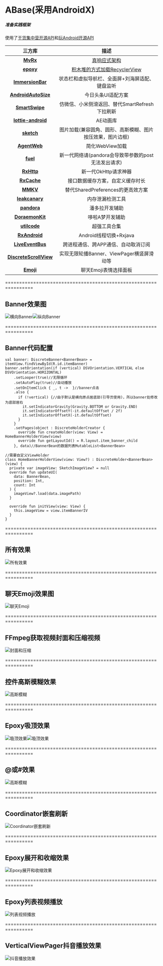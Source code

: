 # ABase(采用AndroidX)
##### 准备实践框架
使用了[干货集中营开源API](http://gank.io/api)和[玩Android开源API](https://www.wanandroid.com/blog/show/2)
  
三方库|描述
:-:|:-:
**[MvRx](https://github.com/airbnb/MvRx)**|[真响应式架构](https://www.jianshu.com/p/53240a44ec49)
**[epoxy](https://github.com/airbnb/epoxy)**|[积木堆的方式加载RecyclerView](https://www.jianshu.com/p/d62ade6077c9)
**[ImmersionBar](https://github.com/gyf-dev/ImmersionBar)**|状态栏和虚拟导航栏、全面屏+刘海屏适配、键盘监听
**[AndroidAutoSize](https://github.com/JessYanCoding/AndroidAutoSize)**|今日头条UI适配方案
**[SmartSwipe](https://qibilly.com/SmartSwipe-tutorial/)**|仿微信、小米侧滑返回、替代SmartRefresh下拉刷新
**[lottie-android](https://github.com/airbnb/lottie-android)**|AE动画库
**[sketch](https://github.com/panpf/sketch)**|图片加载(兼容圆角、圆形、高斯模糊、图片按压效果，图片边框)
**[AgentWeb](https://github.com/Justson/AgentWeb)**|简化WebView加载
**[fuel](https://github.com/kittinunf/fuel)**|新一代网络请(pandora会导致带参数的post无法发出请求)
**[RxHttp](https://github.com/liujingxing/okhttp-RxHttp)**|新一代OkHttp请求神器
**[RxCache](https://github.com/VictorAlbertos/RxCache)**|接口数据缓存方案，自定义缓存时长
**[MMKV](https://github.com/Tencent/MMKV)**|替代SharedPreferences的更高效方案
**[leakcanary](https://github.com/square/leakcanary/releases)**|内存泄漏检测工具
**[pandora](https://github.com/whataa/pandora/blob/master/README_CN.md)**|潘多拉开发辅助
**[DoraemonKit](https://github.com/didi/DoraemonKit/blob/master/Doc/android_cn_guide.md)**|哆啦A梦开发辅助
**[utilcode](https://github.com/Blankj/AndroidUtilCode/blob/master/lib/utilcode/README-CN.md)**|超强工具合集
**[RxAndroid](https://github.com/ReactiveX/RxAndroid)**|Android线程切换+Rxjava
**[LiveEventBus](https://github.com/JeremyLiao/LiveEventBus)**|跨进程通信、跨APP通信、自动取消订阅
**[DiscreteScrollView](https://github.com/yarolegovich/DiscreteScrollView)**|实现无限轮播Banner、ViewPager横竖屏滑动等
**[Emoji](https://github.com/vanniktech/Emoji)**|聊天Emoji表情选择面板
  
================================================================     
##  Banner效果图  
![横向Banner](https://github.com/caiyoufei/ABase/blob/master/image/horizontal_banner.gif)![纵向Banner](https://github.com/caiyoufei/ABase/blob/master/image/vertical_banner.gif)  

================================================================    
##  Banner代码配置
~~~
val banner: DiscreteBanner<BannerBean> = itemView.findViewById(R.id.itemBanner)
banner.setOrientation(if (vertical) DSVOrientation.VERTICAL else DSVOrientation.HORIZONTAL)
    .setLooper(true)//无限循环
    .setAutoPlay(true)//自动播放
    .setOnItemClick { _, t ->  }//banner点击
    .also {
      if (!vertical) {//由于默认是横向原点居底部(引导页使用)，所以banner处修改为底部居右
        it.setIndicatorGravity(Gravity.BOTTOM or Gravity.END)
        it.setIndicatorOffsetY(-it.defaultOffset / 2f)
        it.setIndicatorOffsetX(-it.defaultOffset)
      }
    }
    .setPages(object : DiscreteHolderCreator {
      override fun createHolder(view: View) = HomeBannerHolderView(view)
      override fun getLayoutId() = R.layout.item_banner_child
    }, data)//BannerBean的数据列表MutableList<BannerBean>
    
//需要自定义ViewHolder  
class HomeBannerHolderView(view: View?) : DiscreteHolder<BannerBean>(view) {
  private var imageView: SketchImageView? = null
  override fun updateUI(
    data: BannerBean,
    position: Int,
    count: Int
  ) {
    imageView?.load(data.imagePath)
  }

  override fun initView(view: View) {
    this.imageView = view.itemBannerIV
  }
}
~~~

================================================================
##  所有效果
![所有效果](https://github.com/caiyoufei/ABase/blob/master/image/all_effect.png)

================================================================
##  聊天Emoji效果图
![聊天Emoji](https://github.com/caiyoufei/ABase/blob/master/image/emoji_chat.gif)

================================================================
##  FFmpeg获取视频封面和压缩视频
![封面和压缩](https://github.com/caiyoufei/ABase/blob/master/image/video_cover_compress.gif)

================================================================
##  控件高斯模糊效果
![高斯模糊](https://github.com/caiyoufei/ABase/blob/master/image/blur.png)

================================================================
##  Epoxy吸顶效果
![吸顶效果](https://github.com/caiyoufei/ABase/blob/master/image/sticky.gif)![吸顶效果](https://github.com/caiyoufei/ABase/blob/master/image/sticky2.gif)

================================================================
##  @或#效果
![高斯模糊](https://github.com/caiyoufei/ABase/blob/master/image/at_topic.gif)

================================================================
##  Coordinator嵌套刷新
![Coordinator嵌套刷新](https://github.com/caiyoufei/ABase/blob/master/image/coordinator_refresh.gif)

================================================================
##  Epoxy展开和收缩效果
![Epoxy展开和收缩效果](https://github.com/caiyoufei/ABase/blob/master/image/epoxy_expand.gif)

================================================================
##  Epoxy列表视频播放
![列表视频播放](https://github.com/caiyoufei/ABase/blob/master/image/video_list_play.gif)

================================================================
##  VerticalViewPager抖音播放效果
![抖音播放效果](https://github.com/caiyoufei/ABase/blob/master/image/play_pager.gif)